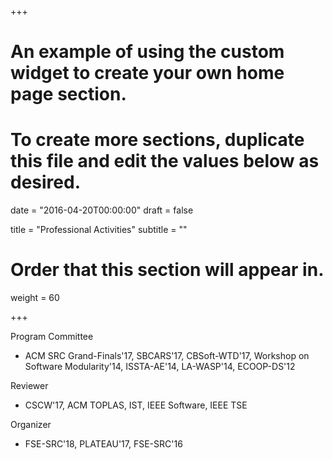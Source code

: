 +++
# An example of using the custom widget to create your own home page section.
# To create more sections, duplicate this file and edit the values below as desired.

date = "2016-04-20T00:00:00"
draft = false

title = "Professional Activities"
subtitle = ""

# Order that this section will appear in.
weight = 60

+++

Program Committee

- ACM SRC Grand-Finals'17, SBCARS'17, CBSoft-WTD'17, Workshop on Software Modularity'14, ISSTA-AE'14, LA-WASP'14, ECOOP-DS'12

Reviewer

- CSCW'17, ACM TOPLAS, IST, IEEE Software, IEEE TSE

Organizer 

- FSE-SRC'18, PLATEAU'17, FSE-SRC'16 
